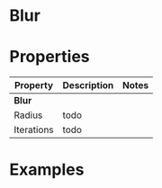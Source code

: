 # Blur


# Properties


| Property | Description | Notes | 
| -------- | ----------- | ----- |
| **Blur** |  | | 
| Radius | todo | |
| Iterations | todo | |




# Examples
